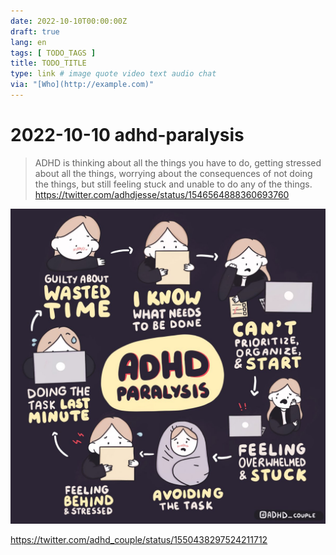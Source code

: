 ```yaml
---
date: 2022-10-10T00:00:00Z
draft: true
lang: en
tags: [ TODO_TAGS ]
title: TODO_TITLE
type: link # image quote video text audio chat
via: "[Who](http://example.com)"
---
```



# 2022-10-10 adhd-paralysis


> ADHD is thinking about all the things you have to do, getting stressed about all the things, worrying about the consequences of not doing the things, but still feeling stuck and unable to do any of the things.
https://twitter.com/adhdjesse/status/1546564888360693760

![2022-10-10 adhd-paralysis](2022-10-10%20adhd-paralysis.jpeg)

https://twitter.com/adhd_couple/status/1550438297524211712

